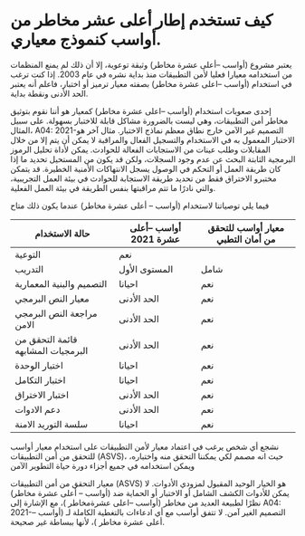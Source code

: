 # كيف تستخدم إطار أعلى عشر مخاطر من أواسب كنموذج معياري. 

يعتبر مشروع (أواسب –أعلى عشرة مخاطر) وثيقة توعوية، إلا أن ذلك لم يمنع المنظمات من استخدامه معيارا فعليا لأمن التطبيقات منذ بداية نشره في عام 2003. إذا كنت ترغب في استخدام (أواسب –اعلى عشرة مخاطر) بصفته معيار ترميز أو اختبار، فاعلم أنه يعتبر الحد الأدنى ونقطة بداية.

إحدى صعوبات استخدام (أواسب –اعلى عشرة مخاطر) كمعيار هو أننا نقوم بتوثيق مخاطر أمن التطبيقات، وهي ليست بالضرورة مشاكل قابلة للاختبار بسهولة. على سبيل المثال، A04: 2021-التصميم غير الآمن خارج نطاق معظم نماذج الاختبار. مثال آخر هو الاختبار المعمول به في الاستخدام والتسجيل الفعال والمراقبة لا يمكن أن يتم إلا من خلال المقابلات وطلب عينات من الاستجابات الفعالة للحوادث. يمكن لأداة تحليل الرموز البرمجية الثابتة البحث عن عدم وجود السجلات، ولكن قد يكون من المستحيل تحديد ما إذا كان طريقة العمل أو التحكم في الوصول يسجل الانتهاكات الأمنية الخطيرة. قد يتمكن مختبرو الاختراق فقط من تحديد طريقة الاستجابة للحوادث في بيئة العمل التجريبية، والتي نادرًا ما تتم مراقبتها بنفس الطريقة في بيئة العمل الفعلية.

فيما يلي توصياتنا لاستخدام (أواسب – أعلى عشرة مخاطر) عندما يكون ذلك متاح

| حالة الاستخدام                     | أواسب –أعلى عشرة 2021 | معيار أواسب للتحقق من أمان التطبي |
|------------------------------------|-----------------------|-----------------------------------|
| التوعية                            | نعم                   |                                   |
| التدريب                            | المستوى الأول         | شامل                              |
|  التصميم والبنية المعمارية         | احيانا                | نعم                               |
| معيار النص البرمجي                 | الحد الأدنى           | نعم                               |
|  مراجعة النص البرمجي الامن         | الحد الأدنى           | نعم                               |
| قائمة التحقق من البرمجيات المشابهه | الحد الأدنى           | نعم                               |
| اختبار الوحدة                      | احيانا                | نعم                               |
| اختبار التكامل                     | احيانا                | نعم                               |
| اختبار الاختراق                    | الحد الأدنى           | نعم                               |
| دعم الادوات                        | الحد الأدنى           | نعم                               |
| سلسة التوريد الامنة                | احيانا                | نعم                               |


نشجع أي شخص يرغب في اعتماد معيار لأمن التطبيقات على استخدام معيار أواسب للتحقق من أمن التطبيقات (ASVS)، حيث انه مصمم لكي يمكننا التحقق منه واختباره، ويمكن استخدامه في جميع أجزاء دورة حياة التطوير الآمن

معيار التحقق من أمن التطبيقات (ASVS) هو الخيار الوحيد المقبول لمزودي الأدوات. لا يمكن للأدوات الكشف الشامل أو الاختبار أو الحماية ضد (أواسب – أعلى عشرة مخاطر) نظرًا لطبيعة العديد من مخاطر (أواسب –اعلى عشرةمخاطر )، مع الإشارة إلى A04: 2021-التصميم الغير آمن. لا تتفق أواسب مع أي ادعاءات بالتغطية الكاملة لـ (أواسب – أعلى عشرة مخاطر )، لأنها ببساطة غير صحيحة.
